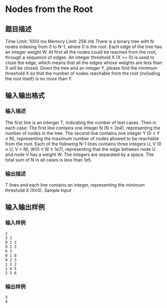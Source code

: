 # Nodes from the Root

## 题目描述

Time Limit: 1000 ms
Memory Limit: 256 mb
There is a binary tree with N nodes indexing from 0 to N-1, where 0 is the root. Each edge of the tree has an integer weight W. At first all the nodes could be reached from the root, through a sequence of edges.
An integer threshold X (X >= 0) is used to close the edge, which means that all the edges whose weights are less than X will be closed.
Given the tree and an integer Y, please find the minimum threshold X so that the number of nodes reachable from the root (including the root itself) is no more than Y.


## 输入输出格式

### 输入描述

The first line is an interger T, indicating the number of test cases.
Then in each case:
The first line contains one integer N (N ≤ 2e4), representing the number of nodes in the tree.
The second line contains one integer Y (0 ≤ Y ≤ N), representing the maximum number of nodes allowed to be reachable from the root. 
Each of the following N-1 lines contains three integers U, V (0 ≤ U, V < N), W(0 ≤ W ≤ 1e7), representing that the edge between node U and node V has a weight W. The integers are separated by a space.
The total sum of N in all cases is less than 1e5.

### 输出描述

T lines and each line contains an integer, representing the minimum threshold X (X≥0).
Sample Input

## 输入输出样例

### 输入样例

```plaintext
2
3 2
0 1 2
0 2 3
6 3
0 1 8
0 2 3
1 3 2
1 4 5
2 5 6
```

### 输出样例

```plaintext
3
4
```